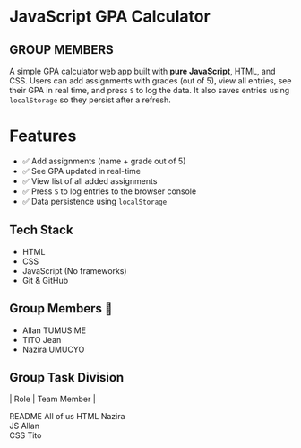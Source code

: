 #  JavaScript GPA Calculator
## GROUP MEMBERS


A simple GPA calculator web app built with **pure JavaScript**, HTML, and CSS. Users can add assignments with grades (out of 5), view all entries, see their GPA in real time, and press `S` to log the data. It also saves entries using `localStorage` so they persist after a refresh.

# Features

- ✅ Add assignments (name + grade out of 5)
- ✅ See GPA updated in real-time
- ✅ View list of all added assignments
- ✅ Press `S` to log entries to the browser console
- ✅ Data persistence using `localStorage`


## Tech Stack

- HTML
- CSS
- JavaScript (No frameworks)
- Git & GitHub

## Group Members 👥

- Allan TUMUSIME
- TITO Jean
- Nazira UMUCYO

## Group Task Division

| Role               | Team Member |

 README                 All of us
 HTML                   Nazira      
 JS                     Allan       
 CSS                    Tito

    


